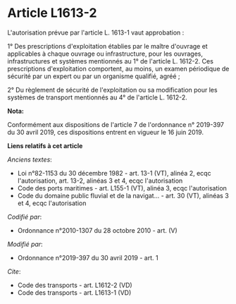 # Article L1613-2

L'autorisation prévue par l'article L. 1613-1 vaut approbation :

1° Des prescriptions d'exploitation établies par le maître d'ouvrage et applicables à chaque ouvrage ou infrastructure, pour
les ouvrages, infrastructures et systèmes mentionnés au 1° de l'article L. 1612-2. Ces prescriptions d'exploitation
comportent, au moins, un examen périodique de sécurité par un expert ou par un organisme qualifié, agréé ;

2° Du règlement de sécurité de l'exploitation ou sa modification pour les systèmes de transport mentionnés au 4° de l'article
L. 1612-2.

**Nota:**

Conformément aux dispositions de l'article 7 de l'ordonnance n° 2019-397 du 30 avril 2019, ces dispositions entrent en
vigueur le 16 juin 2019.

**Liens relatifs à cet article**

_Anciens textes_:

  - Loi n°82-1153 du 30 décembre 1982 - art. 13-1 (VT), alinéa 2, ecqc l'autorisation, art. 13-2, alinéas 3 et 4, ecqc l'autorisation
  - Code des ports maritimes - art. L155-1 (VT), alinéa 3, ecqc l'autorisation
  - Code du domaine public fluvial et de la navigat... - art. 30 (VT), alinéas 3 et 4, ecqc l'autorisation

_Codifié par_:

  - Ordonnance n°2010-1307 du 28 octobre 2010 - art. (V)

_Modifié par_:

  - Ordonnance n°2019-397 du 30 avril 2019 - art. 1

_Cite_:

  - Code des transports - art. L1612-2 (VD)
  - Code des transports - art. L1613-1 (VD)
